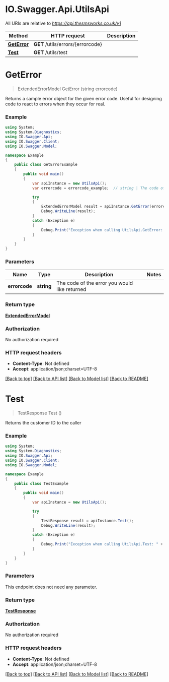 # IO.Swagger.Api.UtilsApi

All URIs are relative to *https://api.thesmsworks.co.uk/v1*

Method | HTTP request | Description
------------- | ------------- | -------------
[**GetError**](UtilsApi.md#geterror) | **GET** /utils/errors/{errorcode} | 
[**Test**](UtilsApi.md#test) | **GET** /utils/test | 

<a name="geterror"></a>
# **GetError**
> ExtendedErrorModel GetError (string errorcode)



Returns a sample error object for the given error code. Useful for designing code to react to errors when they occur for real.

### Example
```csharp
using System;
using System.Diagnostics;
using IO.Swagger.Api;
using IO.Swagger.Client;
using IO.Swagger.Model;

namespace Example
{
    public class GetErrorExample
    {
        public void main()
        {
            var apiInstance = new UtilsApi();
            var errorcode = errorcode_example;  // string | The code of the error you would like returned

            try
            {
                ExtendedErrorModel result = apiInstance.GetError(errorcode);
                Debug.WriteLine(result);
            }
            catch (Exception e)
            {
                Debug.Print("Exception when calling UtilsApi.GetError: " + e.Message );
            }
        }
    }
}
```

### Parameters

Name | Type | Description  | Notes
------------- | ------------- | ------------- | -------------
 **errorcode** | **string**| The code of the error you would like returned | 

### Return type

[**ExtendedErrorModel**](ExtendedErrorModel.md)

### Authorization

No authorization required

### HTTP request headers

 - **Content-Type**: Not defined
 - **Accept**: application/json;charset=UTF-8

[[Back to top]](#) [[Back to API list]](../README.md#documentation-for-api-endpoints) [[Back to Model list]](../README.md#documentation-for-models) [[Back to README]](../README.md)
<a name="test"></a>
# **Test**
> TestResponse Test ()



Returns the customer ID to the caller

### Example
```csharp
using System;
using System.Diagnostics;
using IO.Swagger.Api;
using IO.Swagger.Client;
using IO.Swagger.Model;

namespace Example
{
    public class TestExample
    {
        public void main()
        {
            var apiInstance = new UtilsApi();

            try
            {
                TestResponse result = apiInstance.Test();
                Debug.WriteLine(result);
            }
            catch (Exception e)
            {
                Debug.Print("Exception when calling UtilsApi.Test: " + e.Message );
            }
        }
    }
}
```

### Parameters
This endpoint does not need any parameter.

### Return type

[**TestResponse**](TestResponse.md)

### Authorization

No authorization required

### HTTP request headers

 - **Content-Type**: Not defined
 - **Accept**: application/json;charset=UTF-8

[[Back to top]](#) [[Back to API list]](../README.md#documentation-for-api-endpoints) [[Back to Model list]](../README.md#documentation-for-models) [[Back to README]](../README.md)
